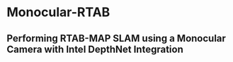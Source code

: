 # Monocular-RTAB

## Performing RTAB-MAP SLAM using a Monocular Camera with Intel DepthNet Integration
